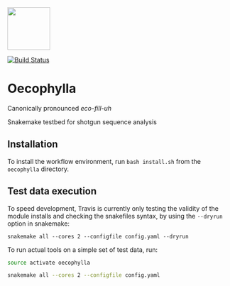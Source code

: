 <img src="https://raw.githubusercontent.com/wasade/oecophylla/assets/assets/oecophylla.png" width="96">

[![Build Status](https://travis-ci.org/biocore/oecophylla.svg?branch=master)](https://travis-ci.org/biocore/oecophylla)

# Oecophylla

Canonically pronounced *eco-fill-uh*

Snakemake testbed for shotgun sequence analysis

## Installation

To install the workflow environment, run `bash install.sh` from the `oecophylla` directory.

## Test data execution

To speed development, Travis is currently only testing the validity
of the module installs and checking the snakefiles syntax, by using the `--dryrun` option in snakemake:

```
snakemake all --cores 2 --configfile config.yaml --dryrun
```

To run actual tools on a simple set of test data, run:

```bash
source activate oecophylla

snakemake all --cores 2 --configfile config.yaml
```

